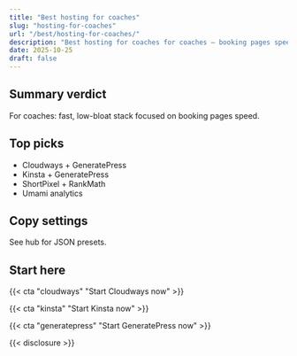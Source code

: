 ```yaml
---
title: "Best hosting for coaches"
slug: "hosting-for-coaches"
url: "/best/hosting-for-coaches/"
description: "Best hosting for coaches for coaches — booking pages speed."
date: 2025-10-25
draft: false
---
```



## Summary verdict

For coaches: fast, low-bloat stack focused on booking pages speed.


## Top picks

- Cloudways + GeneratePress
- Kinsta + GeneratePress
- ShortPixel + RankMath
- Umami analytics


## Copy settings

See hub for JSON presets.


## Start here

{{< cta "cloudways" "Start Cloudways now" >}}

{{< cta "kinsta" "Start Kinsta now" >}}

{{< cta "generatepress" "Start GeneratePress now" >}}

{{< disclosure >}}
